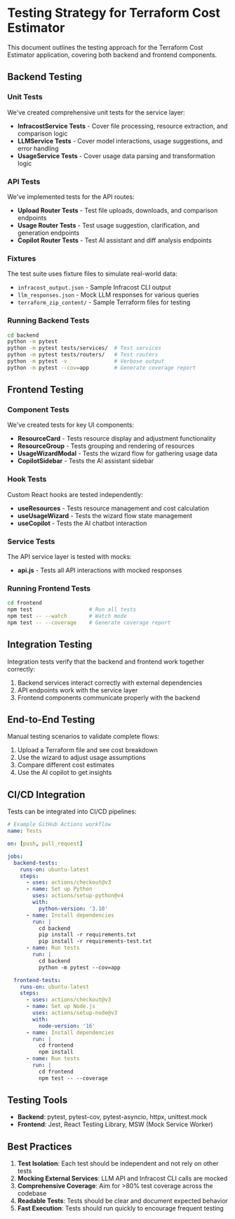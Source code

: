 # Testing Strategy for Terraform Cost Estimator

This document outlines the testing approach for the Terraform Cost Estimator application, covering both backend and frontend components.

## Backend Testing

### Unit Tests

We've created comprehensive unit tests for the service layer:

- **InfracostService Tests** - Cover file processing, resource extraction, and comparison logic
- **LLMService Tests** - Cover model interactions, usage suggestions, and error handling
- **UsageService Tests** - Cover usage data parsing and transformation logic

### API Tests

We've implemented tests for the API routes:

- **Upload Router Tests** - Test file uploads, downloads, and comparison endpoints
- **Usage Router Tests** - Test usage suggestion, clarification, and generation endpoints
- **Copilot Router Tests** - Test AI assistant and diff analysis endpoints

### Fixtures

The test suite uses fixture files to simulate real-world data:

- `infracost_output.json` - Sample Infracost CLI output
- `llm_responses.json` - Mock LLM responses for various queries
- `terraform_zip_content/` - Sample Terraform files for testing

### Running Backend Tests

```bash
cd backend
python -m pytest
python -m pytest tests/services/  # Test services
python -m pytest tests/routers/   # Test routers
python -m pytest -v               # Verbose output
python -m pytest --cov=app        # Generate coverage report
```

## Frontend Testing

### Component Tests

We've created tests for key UI components:

- **ResourceCard** - Tests resource display and adjustment functionality
- **ResourceGroup** - Tests grouping and rendering of resources
- **UsageWizardModal** - Tests the wizard flow for gathering usage data
- **CopilotSidebar** - Tests the AI assistant sidebar

### Hook Tests

Custom React hooks are tested independently:

- **useResources** - Tests resource management and cost calculation
- **useUsageWizard** - Tests the wizard flow state management
- **useCopilot** - Tests the AI chatbot interaction

### Service Tests

The API service layer is tested with mocks:

- **api.js** - Tests all API interactions with mocked responses

### Running Frontend Tests

```bash
cd frontend
npm test                  # Run all tests
npm test -- --watch       # Watch mode
npm test -- --coverage    # Generate coverage report
```

## Integration Testing

Integration tests verify that the backend and frontend work together correctly:

1. Backend services interact correctly with external dependencies
2. API endpoints work with the service layer
3. Frontend components communicate properly with the backend

## End-to-End Testing

Manual testing scenarios to validate complete flows:

1. Upload a Terraform file and see cost breakdown
2. Use the wizard to adjust usage assumptions
3. Compare different cost estimates
4. Use the AI copilot to get insights

## CI/CD Integration

Tests can be integrated into CI/CD pipelines:

```yaml
# Example GitHub Actions workflow
name: Tests

on: [push, pull_request]

jobs:
  backend-tests:
    runs-on: ubuntu-latest
    steps:
      - uses: actions/checkout@v3
      - name: Set up Python
        uses: actions/setup-python@v4
        with:
          python-version: '3.10'
      - name: Install dependencies
        run: |
          cd backend
          pip install -r requirements.txt
          pip install -r requirements-test.txt
      - name: Run tests
        run: |
          cd backend
          python -m pytest --cov=app

  frontend-tests:
    runs-on: ubuntu-latest
    steps:
      - uses: actions/checkout@v3
      - name: Set up Node.js
        uses: actions/setup-node@v3
        with:
          node-version: '16'
      - name: Install dependencies
        run: |
          cd frontend
          npm install
      - name: Run tests
        run: |
          cd frontend
          npm test -- --coverage
```

## Testing Tools

- **Backend**: pytest, pytest-cov, pytest-asyncio, httpx, unittest.mock
- **Frontend**: Jest, React Testing Library, MSW (Mock Service Worker)

## Best Practices

1. **Test Isolation**: Each test should be independent and not rely on other tests
2. **Mocking External Services**: LLM API and Infracost CLI calls are mocked
3. **Comprehensive Coverage**: Aim for >80% test coverage across the codebase
4. **Readable Tests**: Tests should be clear and document expected behavior
5. **Fast Execution**: Tests should run quickly to encourage frequent testing